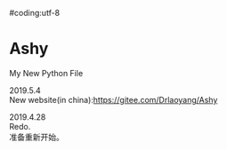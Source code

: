 #coding:utf-8

# Ashy
My New Python File    
    
2019.5.4    
New website(in china):https://gitee.com/Drlaoyang/Ashy  

2019.4.28    
Redo.  
准备重新开始。  
